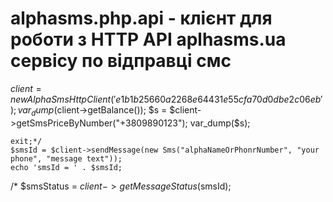 # alphasms.php.api - клієнт для роботи з HTTP API aplhasms.ua  сервісу по відправці смс 


   $client = new AlphaSmsHttpClient('e1b1b25660a2268e64431e55cfa70d0dbe2c06eb');
    var_dump($client->getBalance());
    $s = $client->getSmsPriceByNumber("+3809890123");
    var_dump($s);

    exit;*/
    $smsId = $client->sendMessage(new Sms("alphaNameOrPhonrNumber", "your phone", "message text"));
    echo 'smsId = ' . $smsId;
   /* $smsStatus = $client->getMessageStatus($smsId);
